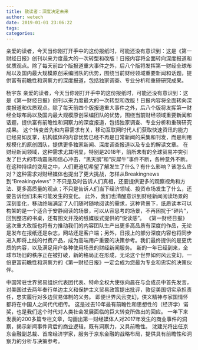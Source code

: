 ```yaml
---
title: 致读者：深度决定未来
author: wetech
date: 2019-01-01 23:06:22
tags: 
categories: 
---
```

亲爱的读者，今天当你刚打开手中的这份报纸时，可能还没有意识到：这是《第一财经日报》创刊以来力度最大的一次转型和改版！日报内容将全面转向深度报道和优质观点。除了每天前四个版报道重大事件之外，后八个版将发挥第一财经全球布局以及国内最大规模原创采编团队的优势，围绕当前财经领域重要新闻和话题，提供富有前瞻性和洞察力的深度报道，包括独家调查、专业分析和重磅研究成果。
<!-- more -->
杨宇东
亲爱的读者，今天当你刚打开手中的这份报纸时，可能还没有意识到：这是《第一财经日报》创刊以来力度最大的一次转型和改版！日报内容将全面转向深度报道和优质观点。除了每天前四个版报道重大事件之外，后八个版将发挥第一财经全球布局以及国内最大规模原创采编团队的优势，围绕当前财经领域重要新闻和话题，提供富有前瞻性和洞察力的深度报道，包括独家调查、专业分析和重磅研究成果。
这个转变首先和内容需求有关，移动互联网时代人们获取快速资讯的能力已经易如反掌，机构媒体的内容优势已经不再是日常新闻的采集和刊发，而是利用规模化的原创团队，提供更多独家新闻、深度调查报道以及专业的解读文章。
在财经新闻领域，这种需求尤其明显，特别是2018年，前所未有的全球贸易冲突引发了巨大的市场震荡和信心冲击，“黑天鹅”和“灰犀牛”事件不断，各种意外不断。在这种持续的变局之中，人们更迫切希望了解发生了什么？有什么影响？该怎么应对？这种需求对财经媒体也提出了更大挑战，怎样从Breakingnews到“Breakingviews”？不只是及时告诉人们真相，还要提供更多的观察视角和方法、更多高质量的观点；不只是告诉人们当下经济领域、投资市场发生了什么，还要告诉他们未来可能发生的变化。
此外，我们也清醒意识到财经新闻阅读场景的深刻变化，移动终端满足了人们随时随地阅读的需求，这种背景下，纸质读本可以构架的是一个适合于安静阅读的场景，可以从容思考的场景，不再困扰于“碎片”，回到整洁的书桌，还有图文并茂的纸媒版式提供的“悦读感”。
《第一财经日报》这次重大改版也将有力推动我们的内容团队生产出更多高品质有深度的作品，无论是发布在报纸还是杂志，网站还是客户端；另外，日报上的部分深度内容也将同步进入即将上线的付费产品，成为高端用户重要的决策参考。我们最终提供的是更优质的内容，以及满足用户各种使用场景的财经新闻服务。
新的一年已经到来，全球市场旧的秩序正在被打破，新的格局正在形成，无论这个世界如何风云变幻，一份更富前瞻性和洞察力的《第一财经日报》一定会成为您最为专业和忠实的决策伙伴。
 
 
中国常驻世界贸易组织代表团代表、特命全权大使张向晨在与会成员中首先发言，对美国过去两年奉行单边主义和保护主义贸易政策提出批评，敦促美国切实承担责任，忠实履行对多边贸易体制的义务。
即便世界风云变幻，侠义精神与家国情怀都将在中国人之间代代相传。
这是过去10年最有前瞻性和思想性的（经济学）诺奖，也是我们这个时代对人类社会发展面临的巨大转变所做出的回应。
一年下来发表的200多篇专栏文章，勾画出第一财经媒体人对2017年发生的商业事件的洞察，揭示新闻事件背后的商业逻辑，既有洞察力，又具前瞻性。
沈建光将出任京东金融副总裁、首席经济学家，服务于京东金融的战略布局，提供具有前瞻性和洞察力的分析与决策参考。
